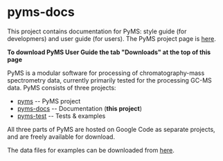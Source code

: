 # pyms-docs #

This project contains documentation for PyMS: style guide (for developmers) and user guide (for users). The PyMS project page is [here](http://code.google.com/p/pyms/).

**To download PyMS User Guide the tab "Downloads" at the top of this page**

PyMS is a modular software for processing of chromatography-mass spectrometry data, currently primarily tested for the processing GC-MS data. PyMS consists of three projects:

  * [pyms](http://code.google.com/p/pyms/) -- PyMS project
  * [pyms-docs](http://code.google.com/p/pyms-docs/) -- Documentation (**this project**)
  * [pyms-test](http://code.google.com/p/pyms-test/) -- Tests & examples

All three parts of PyMS are hosted on Google Code as separate projects, and are freely available for download.

The data files for examples can be downloaded from
[here](http://bioinformatics.bio21.unimelb.edu.au/pyms/data/).